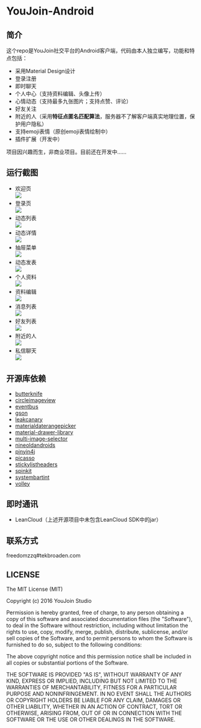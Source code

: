 # YouJoin-Android
## 简介
这个repo是YouJoin社交平台的Android客户端，代码由本人独立编写，功能和特点包括：
 - 采用Material Design设计
 - 登录注册
 - 即时聊天
 - 个人中心（支持资料编辑、头像上传）
 - 心情动态（支持最多九张图片；支持点赞、评论）
 - 好友关注
 - 附近的人（采用**特征点匿名匹配算法**，服务器不了解客户端真实地理位置，保护用户隐私）
 - 支持emoji表情（原创emoji表情绘制中）
 - 插件扩展（开发中） 
  
项目因兴趣而生，非商业项目。目前还在开发中……  
 
## 运行截图
 - 欢迎页  
![](http://7vzrj0.com1.z0.glb.clouddn.com/youjoin-android-1-welcome.png?imageView/2/w/400)  
 - 登录页  
![](http://7vzrj0.com1.z0.glb.clouddn.com/youjoin-android-1-login.png?imageView/2/w/400)  
 - 动态列表  
![](http://7vzrj0.com1.z0.glb.clouddn.com/youjoin-android-1-tweetslist.png?imageView/2/w/400)  
 - 动态详情  
![](http://7vzrj0.com1.z0.glb.clouddn.com/youjoin-android-1-tweetdetail.png?imageView/2/w/400)  
 - 抽屉菜单  
![](http://7vzrj0.com1.z0.glb.clouddn.com/youjoin-android-1-menu.png?imageView/2/w/400)  
 - 动态发表  
![](http://7vzrj0.com1.z0.glb.clouddn.com/youjoin-android-1-publish.png?imageView/2/w/400)  
 - 个人资料  
![](http://7vzrj0.com1.z0.glb.clouddn.com/youjoin-android-1-info.png?imageView/2/w/400)  
 - 资料编辑  
![](http://7vzrj0.com1.z0.glb.clouddn.com/youjoin-android-1-infoedit.png?imageView/2/w/400)  
 - 消息列表  
 ![](http://7vzrj0.com1.z0.glb.clouddn.com/youjoin-android-1-msglist.png?imageView/2/w/400)  
 - 好友列表  
![](http://7vzrj0.com1.z0.glb.clouddn.com/youjoin-android-1-friendlist.png?imageView/2/w/400)  
 - 附近的人  
 ![](http://7vzrj0.com1.z0.glb.clouddn.com/youjoin-android-1-around.png?imageView/2/w/400)  
 - 私信聊天  
![](http://7vzrj0.com1.z0.glb.clouddn.com/youjoin-android-1-chat.png?imageView/2/w/400)  
 
 ## 开源库依赖
  - [butterknife](https://github.com/JakeWharton/butterknife)
  - [circleimageview](https://github.com/hdodenhof/CircleImageView)
  - [eventbus](https://github.com/greenrobot/EventBus)
  - [gson](https://github.com/google/gson)
  - [leakcanary](https://github.com/square/leakcanary)
  - [materialdaterangepicker](https://github.com/borax12/MaterialDateRangePicker)
  - [material-drawer-library](https://github.com/mikepenz/MaterialDrawer)
  - [multi-image-selector](http://git.oschina.net/ant/MultiImageSelector)
  - [nineoldandroids](https://github.com/JakeWharton/NineOldAndroids)
  - [pinyin4j](https://sourceforge.net/projects/pinyin4j)
  - [picasso](https://github.com/square/picasso)
  - [stickylistheaders](https://github.com/emilsjolander/StickyListHeaders)
  - [spinkit](https://github.com/ybq/Android-SpinKit)
  - [systembartint](https://github.com/jgilfelt/SystemBarTint)
  - [volley](https://android.googlesource.com/platform/frameworks/volley)
 
## 即时通讯
 - LeanCloud（上述开源项目中未包含LeanCloud SDK中的jar）

## 联系方式
freedomzzq#tekbroaden.com

## LICENSE
The MIT License (MIT)

Copyright (c) 2016 YouJoin Studio

Permission is hereby granted, free of charge, to any person obtaining a copy
of this software and associated documentation files (the "Software"), to deal
in the Software without restriction, including without limitation the rights
to use, copy, modify, merge, publish, distribute, sublicense, and/or sell
copies of the Software, and to permit persons to whom the Software is
furnished to do so, subject to the following conditions:

The above copyright notice and this permission notice shall be included in all
copies or substantial portions of the Software.

THE SOFTWARE IS PROVIDED "AS IS", WITHOUT WARRANTY OF ANY KIND, EXPRESS OR
IMPLIED, INCLUDING BUT NOT LIMITED TO THE WARRANTIES OF MERCHANTABILITY,
FITNESS FOR A PARTICULAR PURPOSE AND NONINFRINGEMENT. IN NO EVENT SHALL THE
AUTHORS OR COPYRIGHT HOLDERS BE LIABLE FOR ANY CLAIM, DAMAGES OR OTHER
LIABILITY, WHETHER IN AN ACTION OF CONTRACT, TORT OR OTHERWISE, ARISING FROM,
OUT OF OR IN CONNECTION WITH THE SOFTWARE OR THE USE OR OTHER DEALINGS IN THE
SOFTWARE.
